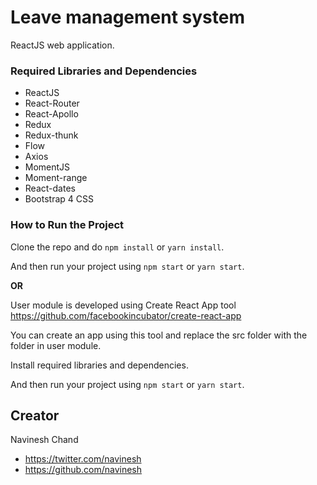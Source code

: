 # Leave management system

ReactJS web application.

### Required Libraries and Dependencies

* ReactJS
* React-Router
* React-Apollo
* Redux
* Redux-thunk
* Flow
* Axios
* MomentJS
* Moment-range
* React-dates
* Bootstrap 4 CSS

### How to Run the Project

Clone the repo and do ```npm install``` or ```yarn install```.

And then run your project using ```npm start``` or ```yarn start```.

**OR**

User module is developed using Create React App tool https://github.com/facebookincubator/create-react-app

You can create an app using this tool and replace the src folder with the folder in user module.

Install required libraries and dependencies.

And then run your project using ```npm start``` or ```yarn start```.

## Creator

Navinesh Chand
* https://twitter.com/navinesh
* https://github.com/navinesh
